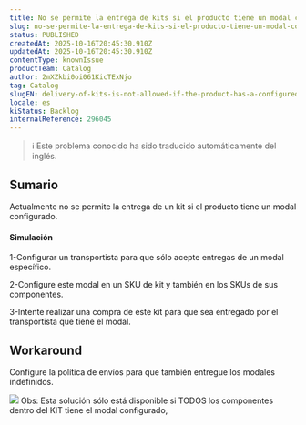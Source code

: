 ```yaml
---
title: No se permite la entrega de kits si el producto tiene un modal configurado
slug: no-se-permite-la-entrega-de-kits-si-el-producto-tiene-un-modal-configurado
status: PUBLISHED
createdAt: 2025-10-16T20:45:30.910Z
updatedAt: 2025-10-16T20:45:30.910Z
contentType: knownIssue
productTeam: Catalog
author: 2mXZkbi0oi061KicTExNjo
tag: Catalog
slugEN: delivery-of-kits-is-not-allowed-if-the-product-has-a-configured-modal
locale: es
kiStatus: Backlog
internalReference: 296045
---
```


>ℹ️ Este problema conocido ha sido traducido automáticamente del inglés.

## Sumario



Actualmente no se permite la entrega de un kit si el producto tiene un modal configurado.


#### Simulación



1-Configurar un transportista para que sólo acepte entregas de un modal específico.

2-Configure este modal en un SKU de kit y también en los SKUs de sus componentes.

3-Intente realizar una compra de este kit para que sea entregado por el transportista que tiene el modal.

## Workaround


Configure la política de envíos para que también entregue los modales indefinidos.

 ![](https://vtexhelp.zendesk.com/attachments/token/deeIRFGCxJEMdfXegOHTI8nuP/?name=inline923958570.png)
Obs: Esta solución sólo está disponible si TODOS los componentes dentro del KIT tiene el modal configurado,




